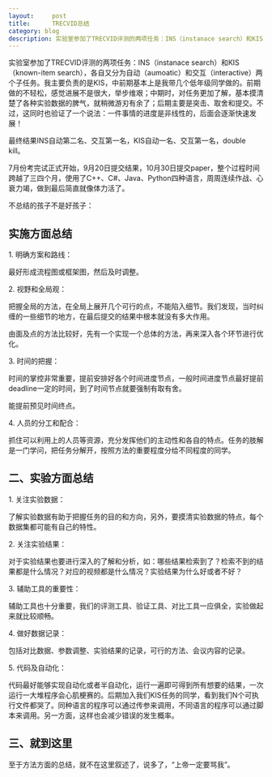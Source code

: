 ```yaml
---
layout:     post
title:      TRECVID总结
category: blog
description: 实验室参加了TRECVID评测的两项任务：INS（instanace search）和KIS（known-item search），各自又分为自动（aumoatic）和交互（interactive）两个子任务。我主要负责的是KIS，中前期基本上是我带几个低年级同学做的。前期做的不轻松，感觉进展不是很大，举步维艰；中期时，对任务更加了解，基本摸清楚了各种实验数据的脾气，就稍微游刃有余了；后期主要是突击、取舍和提交。不过，这同时也验证了一个说法：一件事情的进度是非线性的，后面会逐渐快速发展！
---
```


实验室参加了TRECVID评测的两项任务：INS（instanace search）和KIS（known-item search），各自又分为自动（aumoatic）和交互（interactive）两个子任务。我主要负责的是KIS，中前期基本上是我带几个低年级同学做的。前期做的不轻松，感觉进展不是很大，举步维艰；中期时，对任务更加了解，基本摸清楚了各种实验数据的脾气，就稍微游刃有余了；后期主要是突击、取舍和提交。不过，这同时也验证了一个说法：一件事情的进度是非线性的，后面会逐渐快速发展！

最终结果INS自动第二名、交互第一名，KIS自动一名、交互第一名，double kill。

7月份考完试正式开始，9月20日提交结果，10月30日提交paper，整个过程时间跨越了三四个月，使用了C++、C#、Java、Python四种语言，周周连续作战、心衰力竭，做到最后简直就像体力活了。

不总结的孩子不是好孩子：

## 实施方面总结 ##
1\. 明确方案和路线：

最好形成流程图或框架图，然后及时调整。

2\. 视野和全局观：

把握全局的方法，在全局上展开几个可行的点，不能陷入细节。我们发现，当时纠缠的一些细节的地方，在最后提交的结果中根本就没有多大作用。

由面及点的方法比较好，先有一个实现一个总体的方法，再来深入各个环节进行优化。

3\. 时间的把握：

时间的掌控非常重要，提前安排好各个时间进度节点，一般时间进度节点最好提前deadline一定的时间，到了时间节点就要强制有取有舍。

能提前预见时间终点。

4\. 人员的分工和配合：

抓住可以利用上的人员等资源，充分发挥他们的主动性和各自的特点。任务的肢解是一门学问，把任务分解开，按照方法的重要程度分给不同程度的同学。

## 二、实验方面总结 ##
1\. 关注实验数据：

了解实验数据有助于把握任务的目的和方向，另外，要摸清实验数据的特点，每个数据集都可能有自己的特性。

2\. 关注实验结果：

对于实验结果也要进行深入的了解和分析，如：哪些结果检索到了？检索不到的结果都是什么情况？对应的视频都是什么情况？实验结果为什么好或者不好？

3\. 辅助工具的重要性：

辅助工具也十分重要，我们的评测工具、验证工具、对比工具一应俱全，实验做起来就比较顺畅。

4\. 做好数据记录：

包括对比数据、参数调整、实验结果的记录，可行的方法、会议内容的记录。

5\. 代码及自动化：

代码最好能够实现自动化或者半自动化，运行一遍即可得到所有想要的结果，一次运行一大堆程序会心肌梗赛的。后期加入我们KIS任务的同学，看到我们N个可执行文件都哭了。同种语言的程序可以通过传参来调用，不同语言的程序可以通过脚本来调用。另一方面，这样也会减少错误的发生概率。

## 三、就到这里 ##
至于方法方面的总结，就不在这里叙述了，说多了，“上帝一定要骂我”。